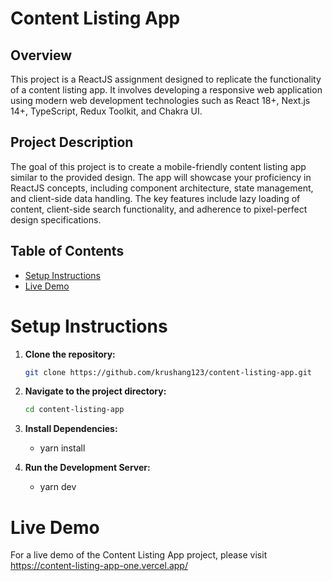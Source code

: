 # Content Listing App

## Overview

This project is a ReactJS assignment designed to replicate the functionality of
a content listing app. It involves developing a responsive web application using
modern web development technologies such as React 18+, Next.js 14+, TypeScript,
Redux Toolkit, and Chakra UI.

## Project Description

The goal of this project is to create a mobile-friendly content listing app
similar to the provided design. The app will showcase your proficiency in
ReactJS concepts, including component architecture, state management, and
client-side data handling. The key features include lazy loading of content,
client-side search functionality, and adherence to pixel-perfect design
specifications.

## Table of Contents

- [Setup Instructions](#setup-instructions)
- [Live Demo](#live-demo)

# Setup Instructions

1. **Clone the repository:**

   ```bash
   git clone https://github.com/krushang123/content-listing-app.git
   ```

2. **Navigate to the project directory:**

   ```bash
   cd content-listing-app
   ```

3. **Install Dependencies:**

   - yarn install

4. **Run the Development Server:**

   - yarn dev

# Live Demo

For a live demo of the Content Listing App project, please visit
https://content-listing-app-one.vercel.app/
